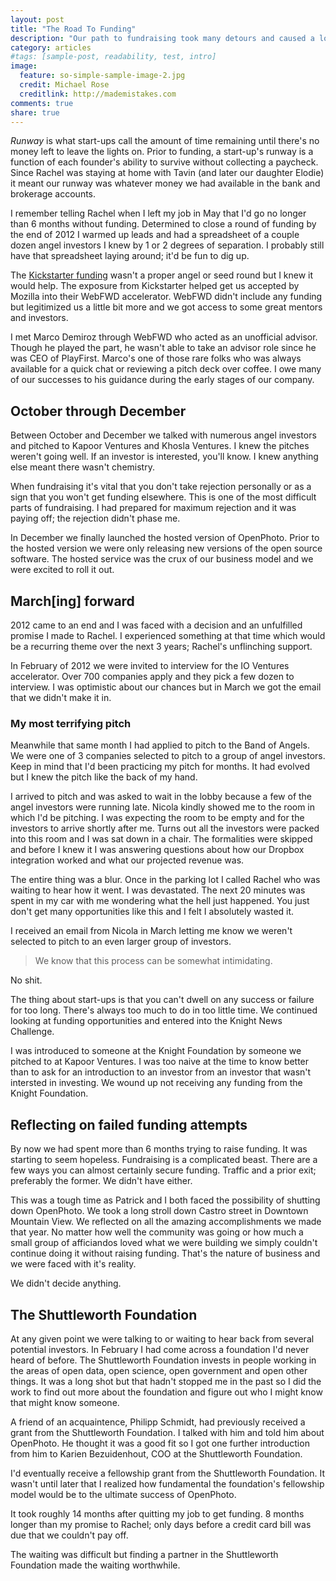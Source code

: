 ```yaml
---
layout: post
title: "The Road To Funding"
description: "Our path to fundraising took many detours and caused a lot more stress than I imagined."
category: articles
#tags: [sample-post, readability, test, intro]
image:
  feature: so-simple-sample-image-2.jpg
  credit: Michael Rose
  creditlink: http://mademistakes.com
comments: true
share: true
---
```


*Runway* is what start-ups call the amount of time remaining until there's no money left to leave the lights on. Prior to funding, a start-up's runway is a function of each founder's ability to survive without collecting a paycheck. Since Rachel was staying at home with Tavin (and later our daughter Elodie) it meant our runway was whatever money we had available in the bank and brokerage accounts.

I remember telling Rachel when I left my job in May that I'd go no longer than 6 months without funding. Determined to close a round of funding by the end of 2012 I warmed up leads and had a spreadsheet of a couple dozen angel investors I knew by 1 or 2 degrees of separation. I probably still have that spreadsheet laying around; it'd be fun to dig up.

The [Kickstarter funding](../openphoto/#kickstarter) wasn't a proper angel or seed round but I knew it would help. The exposure from Kickstarter helped get us accepted by Mozilla into their WebFWD accelerator. WebFWD didn't include any funding but legitimized us a little bit more and we got access to some great mentors and investors.

I met Marco Demiroz through WebFWD who acted as an unofficial advisor. Though he played the part, he wasn't able to take an advisor role since he was CEO of PlayFirst. Marco's one of those rare folks who was always available for a quick chat or reviewing a pitch deck over coffee. I owe many of our successes to his guidance during the early stages of our company.

## October through December

Between October and December we talked with numerous angel investors and pitched to Kapoor Ventures and Khosla Ventures. I knew the pitches weren't going well. If an investor is interested, you'll know. I knew anything else meant there wasn't chemistry.

When fundraising it's vital that you don't take rejection personally or as a sign that you won't get funding elsewhere. This is one of the most difficult parts of fundraising. I had prepared for maximum rejection and it was paying off; the rejection didn't phase me.

In December we finally launched the hosted version of OpenPhoto. Prior to the hosted version we were only releasing new versions of the open source software. The hosted service was the crux of our business model and we were excited to roll it out.

## March[ing] forward

2012 came to an end and I was faced with a decision and an unfulfilled promise I made to Rachel. I experienced something at that time which would be a recurring theme over the next 3 years; Rachel's unflinching support.

In February of 2012 we were invited to interview for the IO Ventures accelerator. Over 700 companies apply and they pick a few dozen to interview. I was optimistic about our chances but in March we got the email that we didn't make it in.

### My most terrifying pitch

Meanwhile that same month I had applied to pitch to the Band of Angels. We were one of 3 companies selected to pitch to a group of angel investors. Keep in mind that I'd been practicing my pitch for months. It had evolved but I knew the pitch like the back of my hand.

I arrived to pitch and was asked to wait in the lobby because a few of the angel investors were running late. Nicola kindly showed me to the room in which I'd be pitching. I was expecting the room to be empty and for the investors to arrive shortly after me. Turns out all the investors were packed into this room and I was sat down in a chair. The formalities were skipped and before I knew it I was answering questions about how our Dropbox integration worked and what our projected revenue was.

The entire thing was a blur. Once in the parking lot I called Rachel who was waiting to hear how it went. I was devastated. The next 20 minutes was spent in my car with me wondering what the hell just happened. You just don't get many opportunities like this and I felt I absolutely wasted it.

I received an email from Nicola in March letting me know we weren't selected to pitch to an even larger group of investors.

> We know that this process can be somewhat intimidating.

No shit.

The thing about start-ups is that you can't dwell on any success or failure for too long. There's always too much to do in too little time. We continued looking at funding opportunities and entered into the Knight News Challenge.

I was introduced to someone at the Knight Foundation by someone we pitched to at Kapoor Ventures. I was too naive at the time to know better than to ask for an introduction to an investor from an investor that wasn't intersted in investing. We wound up not receiving any funding from the Knight Foundation.

## Reflecting on failed funding attempts

By now we had spent more than 6 months trying to raise funding. It was starting to seem hopeless. Fundraising is a complicated beast. There are a few ways you can almost certainly secure funding. Traffic and a prior exit; preferably the former. We didn't have either.

This was a tough time as Patrick and I both faced the possibility of shutting down OpenPhoto.  We took a long stroll down Castro street in Downtown Mountain View. We reflected on all the amazing accomplishments we made that year. No matter how well the community was going or how much a small group of afficiandos loved what we were building we simply couldn't continue doing it without raising funding. That's the nature of business and we were faced with it's reality.

We didn't decide anything.

## The Shuttleworth Foundation

At any given point we were talking to or waiting to hear back from several potential investors. In February I had come across a foundation I'd never heard of before. The Shuttleworth Foundation invests in people working in the areas of open data, open science, open government and open other things. It was a long shot but that hadn't stopped me in the past so I did the work to find out more about the foundation and figure out who I might know that might know someone.

A friend of an acquaintence, Philipp Schmidt, had previously received a grant from the Shuttleworth Foundation. I talked with him and told him about OpenPhoto. He thought it was a good fit so I got one further introduction from him to Karien Bezuidenhout, COO at the Shuttleworth Foundation.

I'd eventually receive a fellowship grant from the Shuttleworth Foundation. It wasn't until later that I realized how fundamental the foundation's fellowship model would be to the ultimate success of OpenPhoto.

It took roughly 14 months after quitting my job to get funding. 8 months longer than my promise to Rachel; only days before a credit card bill was due that we couldn't pay off.

The waiting was difficult but finding a partner in the Shuttleworth Foundation made the waiting worthwhile.
